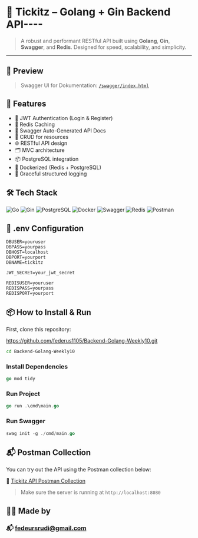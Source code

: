 #  🚀 Tickitz – Golang + Gin Backend API----
 
>  A robust and performant RESTful API built using **Golang**, **Gin**, **Swagger**, and **Redis**. Designed for speed, scalability, and simplicity.

----

## 📸 Preview
> Swagger UI for Dokumentation: [`/swagger/index.html`](http://localhost:8080/swagger/index.html)

## 🚀 Features
- 🔐 JWT Authentication (Login & Register)
- 🧠 Redis Caching 
- 📘 Swagger Auto-Generated API Docs
- 🧾 CRUD for resources
- 🌐 RESTful API design
- 🗂️ MVC architecture
- 📦 PostgreSQL integration
- 🐳 Dockerized (Redis + PostgreSQL)
- 🧵 Graceful structured logging


## 🛠️ Tech Stack
![Go](https://img.shields.io/badge/-Go-00ADD8?logo=go&logoColor=white&style=for-the-badge)
![Gin](https://img.shields.io/badge/-Gin-00ADD8?logo=go&logoColor=white&style=for-the-badge)
![PostgreSQL](https://img.shields.io/badge/-PostgreSQL-4169E1?logo=postgresql&logoColor=white&style=for-the-badge)
![Docker](https://img.shields.io/badge/-Docker-2496ED?logo=docker&logoColor=white&style=for-the-badge)
![Swagger](https://img.shields.io/badge/Swagger-UI-85EA2D?logo=swagger&logoColor=black&style=for-the-badge)
![Redis](https://img.shields.io/badge/Redis-Database-DC382D?logo=redis&logoColor=white&style=for-the-badge)
![Postman](https://img.shields.io/badge/Postman-FF6C37?logo=postman&logoColor=white&style=for-the-badge)


##  🔐 .env Configuration
```
DBUSER=youruser
DBPASS=yourpass
DBHOST=localhost
DBPORT=yourport
DBNAME=tickitz

JWT_SECRET=your_jwt_secret

REDISUSER=youruser
REDISPASS=yourpass
REDISPORT=yourport

```

## 📦 How to Install & Run
First, clone this repository: 

https://github.com/federus1105/Backend-Golang-Weekly10.git
```bash
cd Backend-Golang-Weekly10
```
### Install Dependencies
```go
go mod tidy
```
### Run Project
```go
go run .\cmd\main.go 
```
### Run Swagger
```go
swag init -g ./cmd/main.go
```

## 📬 Postman Collection

You can try out the API using the Postman collection below:

🔗 [Tickitz API Postman Collection](https://federusrudi-9486783.postman.co/workspace/9cd45016-f25d-441e-8c5a-10f1070df09d/collection/48098195-225adccd-0cce-4652-9e86-4dd2ae598ae5?action=share&source=copy-link&creator=48098195)

> Make sure the server is running at `http://localhost:8080`


## 👨‍💻 Made by
### 📬 fedeursrudi@gmail.com
